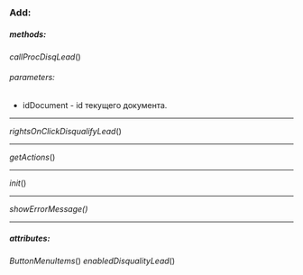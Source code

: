 ### Add: 
##### methods:

*callProcDisqLead*()

###### parameters: 
- idDocument - id текущего документа.

------------

*rightsOnClickDisqualifyLead*()

------------

*getActions*()

------------

*init*()

------------

*showErrorMessage()*

------------

##### attributes:

*ButtonMenuItems*()
*enabledDisqualityLead*()
